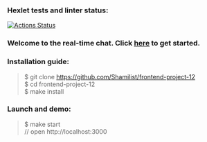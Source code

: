 ### Hexlet tests and linter status:
[![Actions Status](https://github.com/Shamilist/frontend-project-12/workflows/hexlet-check/badge.svg)](https://github.com/Shamilist/frontend-project-12/actions)



### Welcome to the real-time chat. Сlick [here](https://mychat.up.railway.app/) to get started.



### Installation guide:

> $ git clone https://github.com/Shamilist/frontend-project-12     
$ cd frontend-project-12    
$ make install


### Launch and demo:

> $ make start   
// open http://localhost:3000
